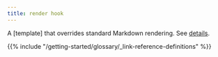 ```yaml
---
title: render hook
---
```


A [template] that overrides standard Markdown rendering. See&nbsp;[details](/render-hooks).

{{% include "/getting-started/glossary/_link-reference-definitions" %}}
